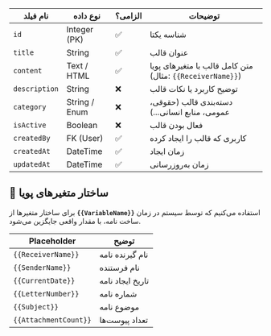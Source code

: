 
|نام فیلد|نوع داده|الزامی؟|توضیحات|
|---|---|---|---|
|`id`|Integer (PK)|✅|شناسه یکتا|
|`title`|String|✅|عنوان قالب|
|`content`|Text / HTML|✅|متن کامل قالب با متغیرهای پویا (مثال: `{{ReceiverName}}`)|
|`description`|String|❌|توضیح کاربرد یا نکات قالب|
|`category`|String / Enum|❌|دسته‌بندی قالب (حقوقی، عمومی، منابع انسانی...)|
|`isActive`|Boolean|❌|فعال بودن قالب|
|`createdBy`|FK (User)|✅|کاربری که قالب را ایجاد کرده|
|`createdAt`|DateTime|✅|زمان ایجاد|
|`updatedAt`|DateTime|✅|زمان به‌روزرسانی|

## 🧠 ساختار متغیرهای پویا

برای ساختار متغیرها از **`{{VariableName}}`** استفاده می‌کنیم که توسط سیستم در زمان ساخت نامه، با مقدار واقعی جایگزین می‌شود.

|Placeholder|توضیح|
|---|---|
|`{{ReceiverName}}`|نام گیرنده نامه|
|`{{SenderName}}`|نام فرستنده|
|`{{CurrentDate}}`|تاریخ ایجاد نامه|
|`{{LetterNumber}}`|شماره نامه|
|`{{Subject}}`|موضوع نامه|
|`{{AttachmentCount}}`|تعداد پیوست‌ها|

